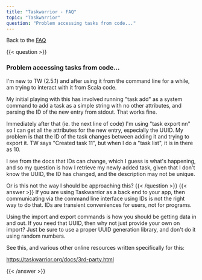 ```yaml
---
title: "Taskwarrior - FAQ"
topic: "Taskwarrior"
question: "Problem accessing tasks from code..."
---
```


Back to the [FAQ](/support/faq)

{{< question >}}
### Problem accessing tasks from code...

I'm new to TW (2.5.1) and after using it from the command line for a while, am trying to interact with it from Scala code.

My initial playing with this has involved running "task add" as a system command to add a task as a simple string with no other attributes, and parsing the ID of the new entry from stdout. That works fine.

Immediately after that (ie. the next line of code) I'm using "task export nn" so I can get all the attributes for the new entry, especially the UUID. My problem is that the ID of the task changes between adding it and trying to export it. TW says "Created task 11", but when I do a "task list", it is in there as 10.

I see from the docs that IDs can change, which I guess is what's happening, and so my question is how I retrieve my newly added task, given that I don't know the UUID, the ID has changed, and the description may not be unique.

Or is this not the way I should be approaching this?
{{< /question >}}
{{< answer >}}
If you are using Taskwarrior as a back end to your app, then communicating via the command line interface using IDs is not the right way to do that.
IDs are transient conveniences for users, not for programs.

Using the import and export commands is how you should be getting data in and out.
If you need that UUID, then why not just provide your own on import?  Just be sure to use a proper UUID generation library, and don't do it using random numbers.

See this, and various other online resources written specifically for this:

https://taskwarrior.org/docs/3rd-party.html

{{< /answer >}}
